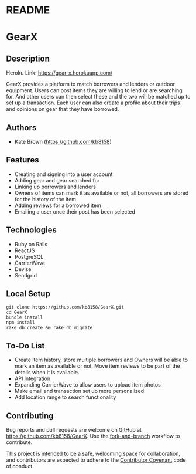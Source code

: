 # README

# GearX

## Description

Heroku Link: https://gear-x.herokuapp.com/

GearX provides a platform to match borrowers and lenders or outdoor equipment. Users can post items they are willing to lend or are searching for. And other users can then select these and the two will be matched up to set up a transaction. Each user can also create a profile about their trips and opinions on gear that they have borrowed.

## Authors
* Kate Brown (https://github.com/kb8158)

## Features

* Creating and signing into a user account
* Adding gear and gear searched for
* Linking up borrowers and lenders
* Owners of items can mark it as available or not, all borrowers are stored for the history of the item
* Adding reviews for a borrowed item
* Emailing a user once their post has been selected

## Technologies

* Ruby on Rails
* ReactJS
* PostgreSQL
* CarrierWave
* Devise
* Sendgrid

## Local Setup

```
git clone https://github.com/kb8158/GearX.git
cd GearX
bundle install
npm install
rake db:create && rake db:migrate
```
## To-Do List

* Create item history, store multiple borrowers and Owners will be able to mark an item as available or not. Move item reviews to be part of the details when it is available.
* API integration
* Expanding CarrierWave to allow users to upload item photos
* Make email and transaction set up more personalized
* Add location range to search functionality

## Contributing

Bug reports and pull requests are welcome on GitHub at https://github.com/kb8158/GearX. Use the [fork-and-branch](http://blog.scottlowe.org/2015/01/27/using-fork-branch-git-workflow/) workflow to contribute.

This project is intended to be a safe, welcoming space for collaboration, and contributors are expected to adhere to the [Contributor Covenant](http://contributor-covenant.org) code of conduct.

